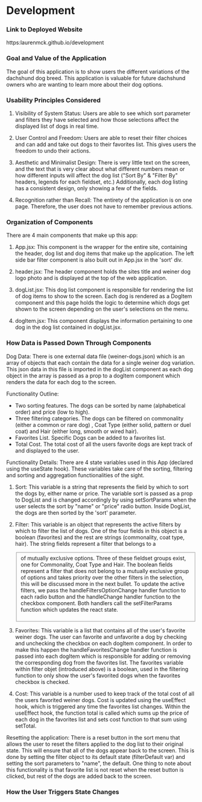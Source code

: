 # Development

### Link to Deployed Website
https:laurenmck.github.io/development
### Goal and Value of the Application
The goal of this application is to show users the different variations of the dachshund dog breed. This application is valuable for future dachshund owners who are wanting to learn more about their dog options.   
### Usability Principles Considered
1. Visibility of System Status: Users are able to see which sort parameter and filters they have selected and how those selections affect the displayed list of dogs in real time. 

2. User Control and Freedom: Users are able to reset their filter choices and can add and take out dogs to their favorites list. This gives users the freedom to undo their actions.

3. Aesthetic and Minimalist Design: There is very little text on the screen, and the text that is  very clear about what different numbers mean or how different inputs will affect the dog list ("Sort By" & "Filter By" headers, legends for each fieldset, etc.) Additionally, each dog listing has a consistent design, only showing a few of the fields. 

4. Recognition rather than Recall: The entirety of the application is on one page. Therefore, the user does not have to remember previous actions. 
### Organization of Components
There are 4 main components that make up this app: 

1. App.jsx: This component is the wrapper for the entire site, containing the header, dog list and dog items that make up the application. The left side bar filter component is also built out in App.jsx in the 'sort' div.  

2. header.jsx: The header component holds the sites title and weiner dog logo photo and is displayed at the top of the web application.

3. dogList.jsx: This dog list component is responsible for rendering the list of dog items to show to the screen. Each dog is rendered as a DogItem component and this page holds the logic to determine which dogs get shown to the screen depending on the user's selections on the menu.

4. dogItem.jsx: This component displays the information pertaining to one dog in the dog list contained in dogList.jsx.
### How Data is Passed Down Through Components

Dog Data: 
There is one external data file (weiner-dogs.json) which is an array of objects that each contain the data for a single weiner dog variation. This json data in this file is imported in the dogList component as each dog object in the array is passed as a prop to a dogItem component which renders the data for each dog to the screen.

Functionality Outline: 
 - Two sorting features. The dogs can be sorted by name (alphabetical order) and price (low to high). 
 - Three filtering categories. The dogs can be filtered on commonality (either a common or rare dog) , Coat Type (either solid, pattern or duel coat) and Hair (either long, smooth or wired hair).
 - Favorites List. Specific Dogs can be added to a favorites list. 
 - Total Cost. The total cost of all the users favorite dogs are kept track of and displayed to the user. 

Functionality Details:
There are 4 state variables used in this App (declared using the useState hook). These variables take care of the sorting, filtering and sorting and aggregation functionalities of the sight.

1. Sort: This variable is a string that represents the field by which to sort the dogs by, either name or price. The variable sort is passed as a prop to DogList and is changed accordingly by using setSortParams when the user selects the sort by "name" or "price" radio button. Inside DogList, the dogs are then sorted by the 'sort' parameter.

2. Filter: This variable is an object that represents the active filters by which to filter the list of dogs. One of the four fields in this object is a boolean (favorites) and the rest are strings (commonality, coat type, hair). The string fields represent a filter that belongs to a <fieldset> of mutually exclusive options. Three of these fieldset groups exist, one for Commonality, Coat Type and Hair. The boolean fields represent a filter that does not belong to a mutually exclusive group of options and takes priority over the other filters in the selection, this will be discussed more in the next bullet. To update the active filters, we pass the handleFiltersOptionChange handler function to each radio button and the handleChange handler function to the checkbox component. Both handlers call the setFilterParams function which updates the react state. 

3. Favorites: This variable is a list that contains all of the user's favorite weiner dogs. The user can favorite and unfavorite a dog by checking and unchecking the checkbox on each dogItem component. In order to make this happen the handleFavoritesChange handler function is passed into each dogItem which is responsible for adding or removing the corresponding dog from the favorites list. The favorites variable within filter objet (introduced above) is a boolean, used in the filtering function to only show the user's favorited dogs when the favorites checkbox is checked.

4. Cost: This variable is a number used to keep track of the total cost of all the users favorited weiner dogs. Cost is updated using the useEffect hook, which is triggered any time the favorites list changes. Within the useEffect hook, the function total is called which sums up the price of each dog in the favorites list and sets cost function to that sum using setTotal.

Resetting the application: 
There is a reset button in the sort menu that allows the user to reset the filters applied to the dog list to their original state. This will ensure that all of the dogs appear back to the screen. This is done by setting the filter object to its default state (filterDefault var) and setting the sort parameters to "name", the default. One thing to note about this functionality is that favorite list is not reset when the reset button is clicked, but rest of the dogs are added back to the screen. 
### How the User Triggers State Changes

